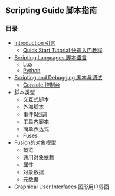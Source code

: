 

## Scripting Guide 脚本指南

### 目录

- [Introduction 引言](Introduction.md)
  - [Quick Start Tutorial 快速入门教程](Introduction.md#quick-start-tutorial-快速入门教程)
- [Scripting Languages 脚本语言](Scripting%20Languages.md)
  - [Lua](Scripting%20Languages.md/#lua)
  - [Python](Scripting%20Languages.md/#python)
- [Scripting and Debugging 脚本与调试](Scripting%20and%20Debugging.md)
  - [Console 控制台](Scripting%20and%20Debugging.md#console)
- 脚本类型
  - 交互式脚本
  - 外部脚本
  - 事件&回调
  - 工具内脚本
  - 简单表达式
  - Fuses
- Fusion的对象模型
  - 概览
  - 通用对象依赖
  - 属性
  - 对象数据
  - 元数据
- Graphical User Interfaces 图形用户界面
